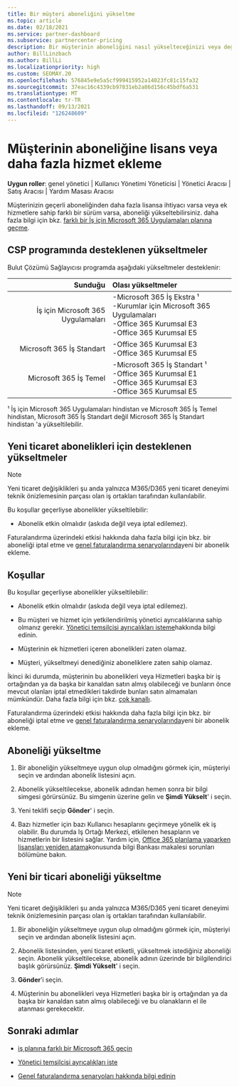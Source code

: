 ```yaml
---
title: Bir müşteri aboneliğini yükseltme
ms.topic: article
ms.date: 02/18/2021
ms.service: partner-dashboard
ms.subservice: partnercenter-pricing
description: Bir müşterinin aboneliğini nasıl yükselteceğinizi veya değiştireceğinizi öğrenin. Daha fazla lisans ekleyin veya daha fazla hizmet ile farklı bir sürüme taşıyın.
author: BillLinzbach
ms.author: BillLi
ms.localizationpriority: high
ms.custom: SEOMAY.20
ms.openlocfilehash: 576845e9e5a5cf999415952a14023fc81c15fa32
ms.sourcegitcommit: 37eac16c4339cb97831eb2a86d156c45bdf6a531
ms.translationtype: MT
ms.contentlocale: tr-TR
ms.lasthandoff: 09/13/2021
ms.locfileid: "126248609"
---
```

# <a name="add-licenses-or-more-services-to-a-customers-subscription"></a>Müşterinin aboneliğine lisans veya daha fazla hizmet ekleme

**Uygun roller**: genel yönetici | Kullanıcı Yönetimi Yöneticisi | Yönetici Aracısı | Satış Aracısı | Yardım Masası Aracısı

Müşterinizin geçerli aboneliğinden daha fazla lisansa ihtiyacı varsa veya ek hizmetlere sahip farklı bir sürüm varsa, aboneliği yükseltebilirsiniz. daha fazla bilgi için bkz. [farklı bir İş için Microsoft 365 Uygulamaları planına geçme](/microsoft-365/commerce/subscriptions/switch-to-a-different-plan).

## <a name="upgrades-supported-in-the-csp-program"></a>CSP programında desteklenen yükseltmeler <a id="upgradesubscription"></a>

Bulut Çözümü Sağlayıcısı programda aşağıdaki yükseltmeler desteklenir:

| Sunduğu | Olası yükseltmeler|
|---:|:---|
| İş için Microsoft 365 Uygulamaları   | -Microsoft 365 İş Ekstra ¹ <br/>  -Kurumlar için Microsoft 365 Uygulamaları <br/> -Office 365 Kurumsal E3 <br/> -Office 365 Kurumsal E5 <br/> |
| Microsoft 365 İş Standart    | -Office 365 Kurumsal E3 <br/> -Office 365 Kurumsal E5 <br/> |
| Microsoft 365 İş Temel | -Microsoft 365 İş Standart ¹ <br/> -Office 365 Kurumsal E1 <br/> -Office 365 Kurumsal E3<br/> -Office 365 Kurumsal E5 <br/> |

¹ İş için Microsoft 365 Uygulamaları hindistan ve Microsoft 365 İş Temel hindistan, Microsoft 365 İş Standart değil Microsoft 365 İş Standart hindistan 'a yükseltilebilir.

## <a name="upgrades-supported-for-new-commerce-subscriptions"></a>Yeni ticaret abonelikleri için desteklenen yükseltmeler<a id="upgradesubscriptionnewcommerce"></a>

> [!Note] 
> Yeni ticaret değişiklikleri şu anda yalnızca M365/D365 yeni ticaret deneyimi teknik önizlemesinin parçası olan iş ortakları tarafından kullanılabilir.

Bu koşullar geçerliyse abonelikler yükseltilebilir:

- Abonelik etkin olmalıdır (askıda değil veya iptal edilemez).

Faturalandırma üzerindeki etkisi hakkında daha fazla bilgi için bkz. bir aboneliği iptal etme ve [genel faturalandırma senaryolarında](common-billing-scenarios.md)yeni bir abonelik ekleme.

## <a name="conditions"></a>Koşullar

Bu koşullar geçerliyse abonelikler yükseltilebilir:

- Abonelik etkin olmalıdır (askıda değil veya iptal edilemez).

- Bu müşteri ve hizmet için yetkilendirilmiş yönetici ayrıcalıklarına sahip olmanız gerekir. [Yönetici temsilcisi ayrıcalıkları isteme](request-a-relationship-with-a-customer.md)hakkında bilgi edinin.

- Müşterinin ek hizmetleri içeren abonelikleri zaten olamaz.

- Müşteri, yükseltmeyi denediğiniz aboneliklere zaten sahip olamaz.

İkinci iki durumda, müşterinin bu abonelikleri veya Hizmetleri başka bir iş ortağından ya da başka bir kanaldan satın almış olabileceği ve bunların önce mevcut olanları iptal etmedikleri takdirde bunları satın almamaları mümkündür. Daha fazla bilgi için bkz. [çok kanallı](multichannel.md).

Faturalandırma üzerindeki etkisi hakkında daha fazla bilgi için bkz. bir aboneliği iptal etme ve [genel faturalandırma senaryolarında](common-billing-scenarios.md)yeni bir abonelik ekleme.

## <a name="upgrade-a-subscription"></a>Aboneliği yükseltme

1. Bir aboneliğin yükseltmeye uygun olup olmadığını görmek için, müşteriyi seçin ve ardından abonelik listesini açın.

2. Abonelik yükseltilecekse, abonelik adından hemen sonra bir bilgi simgesi görürsünüz. Bu simgenin üzerine gelin ve **Şimdi Yükselt**' i seçin.

3. Yeni teklifi seçip **Gönder**' i seçin.

4. Bazı hizmetler için bazı Kullanıcı hesaplarını geçirmeye yönelik ek iş olabilir. Bu durumda Iş Ortağı Merkezi, etkilenen hesapların ve hizmetlerin bir listesini sağlar. Yardım için, [Office 365 planlama yaparken lisansları yeniden atama](/microsoft-365/commerce/subscriptions/switch-to-a-different-plan)konusunda bilgi Bankası makalesi sorunları bölümüne bakın.

## <a name="upgrade-a-new-commerce-subscription"></a>Yeni bir ticari aboneliği yükseltme

> [!Note] 
> Yeni ticaret değişiklikleri şu anda yalnızca M365/D365 yeni ticaret deneyimi teknik önizlemesinin parçası olan iş ortakları tarafından kullanılabilir.

1. Bir aboneliğin yükseltmeye uygun olup olmadığını görmek için, müşteriyi seçin ve ardından abonelik listesini açın.

2. Abonelik listesinden, yeni ticaret etiketli, yükseltmek istediğiniz aboneliği seçin. Abonelik yükseltilecekse, abonelik adının üzerinde bir bilgilendirici başlık görürsünüz. **Şimdi Yükselt**' i seçin.

3. **Gönder**’i seçin.

4. Müşterinin bu abonelikleri veya Hizmetleri başka bir iş ortağından ya da başka bir kanaldan satın almış olabileceği ve bu olanakların el ile atanması gerekecektir.

## <a name="next-steps"></a>Sonraki adımlar

- [iş planına farklı bir Microsoft 365 geçin](/microsoft-365/commerce/subscriptions/switch-to-a-different-plan)

- [Yönetici temsilcisi ayrıcalıkları iste](request-a-relationship-with-a-customer.md)

- [Genel faturalandırma senaryoları hakkında bilgi edinin](common-billing-scenarios.md)
